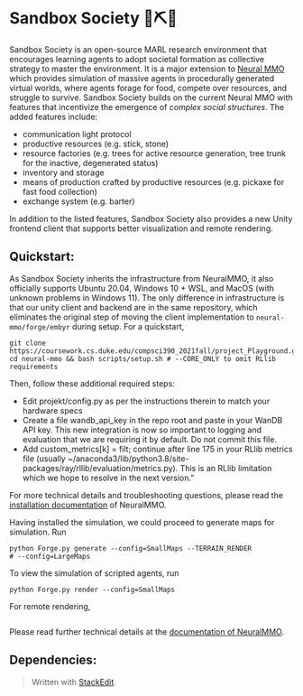 # Sandbox Society 🤖⛏️🍎

Sandbox Society is an open-source MARL research environment that encourages learning agents to adopt societal formation as collective strategy to master the environment. It is a major extension to [Neural MMO](https://github.com/jsuarez5341/neural-mmo) which provides simulation of massive agents in procedurally generated virtual worlds, where agents forage for food, compete over resources, and struggle to survive. Sandbox Society builds on the current Neural MMO with features that incentivize the emergence of _complex social structures_. The added features include:
-   communication light protocol
-   productive resources (e.g. stick, stone)
-  resource factories (e.g. trees for active resource generation, tree trunk for the inactive, degenerated status)
-   inventory and storage
-   means of production crafted by productive resources (e.g. pickaxe for fast food collection) 
-   exchange system (e.g. barter)

In addition to the listed features, Sandbox Society also provides a new Unity frontend client that supports better visualization and remote rendering. 
## Quickstart:
As Sandbox Society inherits the infrastructure from NeuralMMO, it also officially supports Ubuntu 20.04, Windows 10 + WSL, and MacOS (with unknown problems in Windows 11). The only difference in infrastructure is that our unity client and backend are in the same repository, which  eliminates the original step of moving the client implementation to ``neural-mmo/forge/embyr`` during setup.
For a quickstart,
```
git clone https://coursework.cs.duke.edu/compsci390_2021fall/project_Playground.git
cd neural-mmo && bash scripts/setup.sh # --CORE_ONLY to omit RLlib requirements
```
Then, follow these additional required steps:  
- Edit projekt/config.py as per the instructions therein to match your hardware specs
- Create a file wandb_api_key in the repo root and paste in your WanDB API key. This new integration is now so important to logging and evaluation that we are requiring it by default. Do not commit this file.
- Add custom_metrics[k] = filt; continue after line 175 in your RLlib metrics file (usually ~/anaconda3/lib/python3.8/site-packages/ray/rllib/evaluation/metrics.py). This is an RLlib limitation which we hope to resolve in the next version."

For more technical details and troubleshooting questions, please read the [installation documentation](https://jsuarez5341.github.io/neural-mmo/build/html/rst/userguide.html#installation) of NeuralMMO.
 
 Having installed the simulation, we could proceed to generate maps for simulation. Run 
 ```
 python Forge.py generate --config=SmallMaps --TERRAIN_RENDER
# --config=LargeMaps
 ```
To view the simulation of scripted agents, run
```
python Forge.py render --config=SmallMaps
```
For remote rendering, 
```
```
 Please read further technical details at the [documentation of NeuralMMO](https://jsuarez5341.github.io/neural-mmo/build/html/rst/userguide.html). 
  
 ## Dependencies:
> Written with [StackEdit](https://stackedit.io/).
